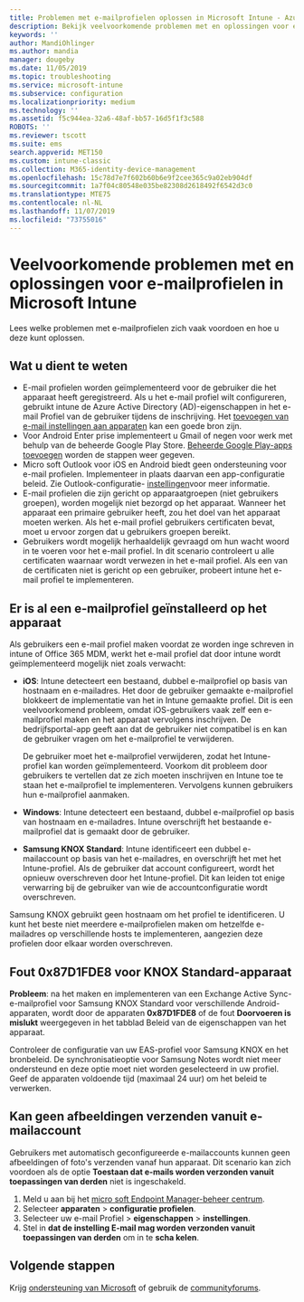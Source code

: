 ```yaml
---
title: Problemen met e-mailprofielen oplossen in Microsoft Intune - Azure | Microsoft Docs
description: Bekijk veelvoorkomende problemen met en oplossingen voor e-mailprofielen in Microsoft Intune, waaronder dubbele e-mailprofielen en fouten op Samsung KNOX Standard Android-apparaten.
keywords: ''
author: MandiOhlinger
ms.author: mandia
manager: dougeby
ms.date: 11/05/2019
ms.topic: troubleshooting
ms.service: microsoft-intune
ms.subservice: configuration
ms.localizationpriority: medium
ms.technology: ''
ms.assetid: f5c944ea-32a6-48af-bb57-16d5f1f3c588
ROBOTS: ''
ms.reviewer: tscott
ms.suite: ems
search.appverid: MET150
ms.custom: intune-classic
ms.collection: M365-identity-device-management
ms.openlocfilehash: 15c78d7e7f602b60b6e9f2cee365c9a02eb904df
ms.sourcegitcommit: 1a7f04c80548e035be82308d2618492f6542d3c0
ms.translationtype: MTE75
ms.contentlocale: nl-NL
ms.lasthandoff: 11/07/2019
ms.locfileid: "73755016"
---
```

# <a name="common-issues-and-resolutions-with-email-profiles-in-microsoft-intune"></a>Veelvoorkomende problemen met en oplossingen voor e-mailprofielen in Microsoft Intune

Lees welke problemen met e-mailprofielen zich vaak voordoen en hoe u deze kunt oplossen.

## <a name="what-you-need-to-know"></a>Wat u dient te weten

- E-mail profielen worden geïmplementeerd voor de gebruiker die het apparaat heeft geregistreerd. Als u het e-mail profiel wilt configureren, gebruikt intune de Azure Active Directory (AD)-eigenschappen in het e-mail Profiel van de gebruiker tijdens de inschrijving. Het [toevoegen van e-mail instellingen aan apparaten](email-settings-configure.md) kan een goede bron zijn.
- Voor Android Enter prise implementeert u Gmail of negen voor werk met behulp van de beheerde Google Play Store. [Beheerde Google Play-apps toevoegen](../apps/apps-add-android-for-work.md) worden de stappen weer gegeven.
- Micro soft Outlook voor iOS en Android biedt geen ondersteuning voor e-mail profielen. Implementeer in plaats daarvan een app-configuratie beleid. Zie Outlook-configuratie- [instellingen](../apps/app-configuration-policies-outlook.md)voor meer informatie.
- E-mail profielen die zijn gericht op apparaatgroepen (niet gebruikers groepen), worden mogelijk niet bezorgd op het apparaat. Wanneer het apparaat een primaire gebruiker heeft, zou het doel van het apparaat moeten werken. Als het e-mail profiel gebruikers certificaten bevat, moet u ervoor zorgen dat u gebruikers groepen bereikt.
- Gebruikers wordt mogelijk herhaaldelijk gevraagd om hun wacht woord in te voeren voor het e-mail profiel. In dit scenario controleert u alle certificaten waarnaar wordt verwezen in het e-mail profiel. Als een van de certificaten niet is gericht op een gebruiker, probeert intune het e-mail profiel te implementeren.

## <a name="device-already-has-an-email-profile-installed"></a>Er is al een e-mailprofiel geïnstalleerd op het apparaat

Als gebruikers een e-mail profiel maken voordat ze worden inge schreven in intune of Office 365 MDM, werkt het e-mail profiel dat door intune wordt geïmplementeerd mogelijk niet zoals verwacht:

- **iOS**: Intune detecteert een bestaand, dubbel e-mailprofiel op basis van hostnaam en e-mailadres. Het door de gebruiker gemaakte e-mailprofiel blokkeert de implementatie van het in Intune gemaakte profiel. Dit is een veelvoorkomend probleem, omdat iOS-gebruikers vaak zelf een e-mailprofiel maken en het apparaat vervolgens inschrijven. De bedrijfsportal-app geeft aan dat de gebruiker niet compatibel is en kan de gebruiker vragen om het e-mailprofiel te verwijderen.

  De gebruiker moet het e-mailprofiel verwijderen, zodat het Intune-profiel kan worden geïmplementeerd. Voorkom dit probleem door gebruikers te vertellen dat ze zich moeten inschrijven en Intune toe te staan het e-mailprofiel te implementeren. Vervolgens kunnen gebruikers hun e-mailprofiel aanmaken.

- **Windows**: Intune detecteert een bestaand, dubbel e-mailprofiel op basis van hostnaam en e-mailadres. Intune overschrijft het bestaande e-mailprofiel dat is gemaakt door de gebruiker.

- **Samsung KNOX Standard**: Intune identificeert een dubbel e-mailaccount op basis van het e-mailadres, en overschrijft het met het Intune-profiel. Als de gebruiker dat account configureert, wordt het opnieuw overschreven door het Intune-profiel. Dit kan leiden tot enige verwarring bij de gebruiker van wie de accountconfiguratie wordt overschreven.

Samsung KNOX gebruikt geen hostnaam om het profiel te identificeren. U kunt het beste niet meerdere e-mailprofielen maken om hetzelfde e-mailadres op verschillende hosts te implementeren, aangezien deze profielen door elkaar worden overschreven.

## <a name="error-0x87d1fde8-for-knox-standard-device"></a>Fout 0x87D1FDE8 voor KNOX Standard-apparaat

**Probleem**: na het maken en implementeren van een Exchange Active Sync-e-mailprofiel voor Samsung KNOX Standard voor verschillende Android-apparaten, wordt door de apparaten **0x87D1FDE8** of de fout **Doorvoeren is mislukt** weergegeven in het tabblad Beleid van de eigenschappen van het apparaat.

Controleer de configuratie van uw EAS-profiel voor Samsung KNOX en het bronbeleid. De synchronisatieoptie voor Samsung Notes wordt niet meer ondersteund en deze optie moet niet worden geselecteerd in uw profiel. Geef de apparaten voldoende tijd (maximaal 24 uur) om het beleid te verwerken.

## <a name="unable-to-send-images-from--email-account"></a>Kan geen afbeeldingen verzenden vanuit e-mailaccount

Gebruikers met automatisch geconfigureerde e-mailaccounts kunnen geen afbeeldingen of foto's verzenden vanaf hun apparaat. Dit scenario kan zich voordoen als de optie **Toestaan dat e-mails worden verzonden vanuit toepassingen van derden** niet is ingeschakeld.

1. Meld u aan bij het [micro soft Endpoint Manager-beheer centrum](https://go.microsoft.com/fwlink/?linkid=2109431).
2. Selecteer **apparaten** > **configuratie profielen**.
3. Selecteer uw e-mail Profiel > **eigenschappen**  > **instellingen**.
4. Stel in **dat de instelling E-mail mag worden verzonden vanuit toepassingen van derden** om in te **scha kelen**.

## <a name="next-steps"></a>Volgende stappen

Krijg [ondersteuning van Microsoft](../fundamentals/get-support.md) of gebruik de [communityforums](https://social.technet.microsoft.com/Forums/en-US/home?category=microsoftintune).
